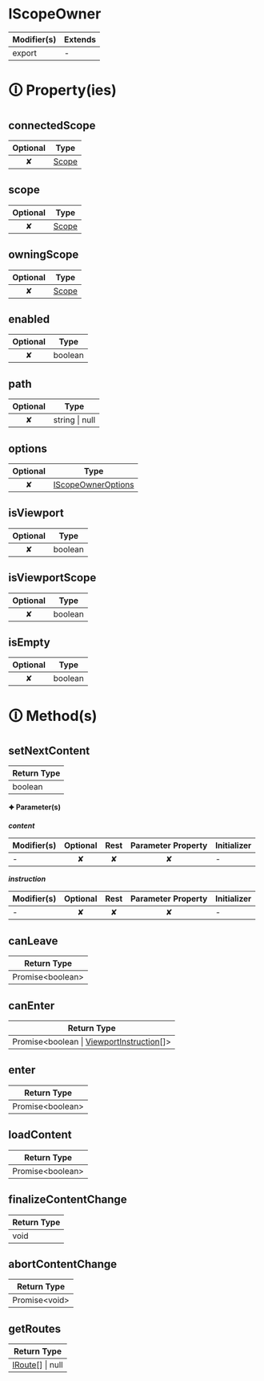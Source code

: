 # IScopeOwner

| Modifier(s)                            | Extends                                    |
|----------------------------------------|--------------------------------------------|
| export | - |

# &#128712; Property(ies)

## connectedScope

| Optional                           | Type                         |
|:----------------------------------:|------------------------------|
| ✘ | [Scope](https://hamedfathi.gitbook.io/aurelia-2-doc-api/router/class/scope/scope) |

## scope

| Optional                           | Type                         |
|:----------------------------------:|------------------------------|
| ✘ | [Scope](https://hamedfathi.gitbook.io/aurelia-2-doc-api/router/class/scope/scope) |

## owningScope

| Optional                           | Type                         |
|:----------------------------------:|------------------------------|
| ✘ | [Scope](https://hamedfathi.gitbook.io/aurelia-2-doc-api/router/class/scope/scope) |

## enabled

| Optional                           | Type                         |
|:----------------------------------:|------------------------------|
| ✘ | boolean |

## path

| Optional                           | Type                         |
|:----------------------------------:|------------------------------|
| ✘ | string &#124; null |

## options

| Optional                           | Type                         |
|:----------------------------------:|------------------------------|
| ✘ | [IScopeOwnerOptions](https://hamedfathi.gitbook.io/aurelia-2-doc-api/router/interface/scope/iscopeowneroptions) |

## isViewport

| Optional                           | Type                         |
|:----------------------------------:|------------------------------|
| ✘ | boolean |

## isViewportScope

| Optional                           | Type                         |
|:----------------------------------:|------------------------------|
| ✘ | boolean |

## isEmpty

| Optional                           | Type                         |
|:----------------------------------:|------------------------------|
| ✘ | boolean |

# &#128712; Method(s)

## setNextContent

| Return Type                       |
|-----------------------------------|
| boolean |

**&#128966; Parameter(s)**

_**content**_

| Modifier(s)                              | Optional                           | Rest                          | Parameter Property                          | Initializer                       |
|------------------------------------------|:----------------------------------:|:-----------------------------:|:-------------------------------------------:|-----------------------------------|
| - | ✘  | ✘ | ✘ | - |

_**instruction**_

| Modifier(s)                              | Optional                           | Rest                          | Parameter Property                          | Initializer                       |
|------------------------------------------|:----------------------------------:|:-----------------------------:|:-------------------------------------------:|-----------------------------------|
| - | ✘  | ✘ | ✘ | - |

## canLeave

| Return Type                       |
|-----------------------------------|
| Promise&lt;boolean&gt; |

## canEnter

| Return Type                       |
|-----------------------------------|
| Promise&lt;boolean &#124; [ViewportInstruction](https://hamedfathi.gitbook.io/aurelia-2-doc-api/router/class/viewport-instruction/viewportinstruction)[]&gt; |

## enter

| Return Type                       |
|-----------------------------------|
| Promise&lt;boolean&gt; |

## loadContent

| Return Type                       |
|-----------------------------------|
| Promise&lt;boolean&gt; |

## finalizeContentChange

| Return Type                       |
|-----------------------------------|
| void |

## abortContentChange

| Return Type                       |
|-----------------------------------|
| Promise&lt;void&gt; |

## getRoutes

| Return Type                       |
|-----------------------------------|
| [IRoute](https://hamedfathi.gitbook.io/aurelia-2-doc-api/router/interface/interfaces/iroute)[] &#124; null |